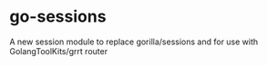 # go-sessions
A new session module to replace gorilla/sessions and for use with GolangToolKits/grrt router
